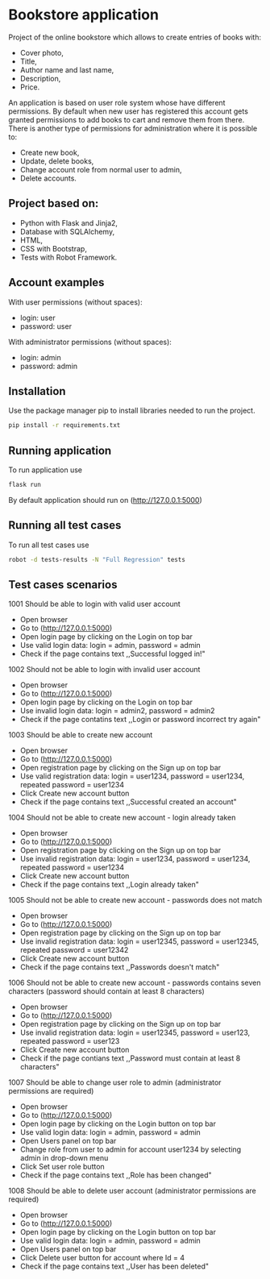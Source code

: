 # Bookstore application 
Project of the online bookstore which allows to create entries of books with:
- Cover photo,
- Title,
- Author name and last name,
- Description,
- Price. 

An application is based on user role system whose have different permissions. By default when new user has registered this account gets granted permissions to add books to cart and remove them from there. There is another type of permissions for administration where it is possible to:
- Create new book,
- Update, delete books,
- Change account role from normal user to admin,
- Delete accounts.

## Project based on:
- Python with Flask and Jinja2,
- Database with SQLAlchemy,
- HTML,
- CSS with Bootstrap,
- Tests with Robot Framework.

## Account examples
With user permissions (without spaces):
- login: user
- password: user

With administrator permissions (without spaces):
- login: admin
- password: admin

## Installation
Use the package manager pip to install libraries needed to run the project.
````bash
pip install -r requirements.txt
````
## Running application
To run application use
````bash
flask run
````
By default application should run on (http://127.0.0.1:5000)

## Running all test cases
To run all test cases use
````bash
robot -d tests-results -N "Full Regression" tests
````

## Test cases scenarios
1001 Should be able to login with valid user account
  - Open browser
  - Go to (http://127.0.0.1:5000)
  - Open login page by clicking on the Login on top bar
  - Use valid login data: login = admin, password = admin
  - Check if the page contains text ,,Successful logged in!"

1002 Should not be able to login with invalid user account
  - Open browser
  - Go to (http://127.0.0.1:5000)
  - Open login page by clicking on the Login on top bar
  - Use invalid login data: login = admin2, password = admin2
  - Check if the page contatins text ,,Login or password incorrect try again"

1003 Should be able to create new account
  - Open browser
  - Go to (http://127.0.0.1:5000)
  - Open registration page by clicking on the Sign up on top bar
  - Use valid registration data: login = user1234, password = user1234, repeated password = user1234
  - Click Create new account button
  - Check if the page contains text ,,Successful created an account"

1004 Should not be able to create new account - login already taken 
  - Open browser
  - Go to (http://127.0.0.1:5000)
  - Open registration page by clicking on the Sign up on top bar
  - Use invalid registration data: login = user1234, password = user1234, repeated password = user1234
  - Click Create new account button
  - Check if the page contains text ,,Login already taken"

1005 Should not be able to create new account - passwords does not match
  - Open browser
  - Go to (http://127.0.0.1:5000)
  - Open registration page by clicking on the Sign up on top bar
  - Use invalid registration data: login = user12345, password = user12345, repeated password = user12342
  - Click Create new account button
  - Check if the page contains text ,,Passwords doesn't match"

1006 Should not be able to create new account - passwords contains seven characters (password should contain at least 8 characters)
  - Open browser
  - Go to (http://127.0.0.1:5000)
  - Open registration page by clicking on the Sign up on top bar
  - Use invalid registration data: login = user12345, password = user123, repeated password = user123
  - Click Create new account button
  - Check if the page contians text ,,Password must contain at least 8 characters"

1007 Should be able to change user role to admin (administrator permissions are required)
  - Open browser
  - Go to (http://127.0.0.1:5000)
  - Open login page by clicking on the Login button on top bar
  - Use valid login data: login = admin, password = admin
  - Open Users panel on top bar
  - Change role from user to admin for account user1234 by selecting admin in drop-down menu
  - Click Set user role button
  - Check if the page contains text ,,Role has been changed"

1008 Should be able to delete user account (administrator permissions are required)
  - Open browser
  - Go to (http://127.0.0.1:5000)
  - Open login page by clicking on the Login button on top bar
  - Use valid login data: login = admin, password = admin
  - Open Users panel on top bar
  - Click Delete user button for account where Id = 4
  - Check if the page contains text ,,User has been deleted"


  

